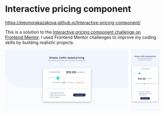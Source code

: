 # Interactive pricing component
https://eleonorakazakova.github.io/Interactive-pricing-component/

This is a solution to the [Interactive pricing component challenge on Frontend Mentor](https://www.frontendmentor.io/challenges/interactive-pricing-component-t0m8PIyY8). I used Frontend Mentor challenges to improve my coding skills by building realistic projects. 

![image](image.jpg)